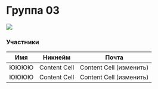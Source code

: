 # Группа 03

![](https://beetroot.academy/static/logo-c96c7c4d19444146e8b100d14e93d1ac.svg)

                    
### Участники
                    
Имя | Никнейм | Почта
------------- | -------------  | -------------
ЮЮЮЮ  | Content Cell | Content Cell (изменить)
ЮЮЮЮ  | Content Cell | Content Cell (изменить)

